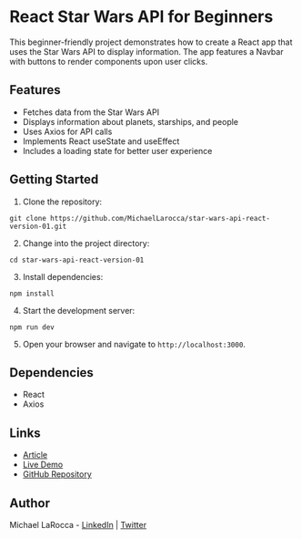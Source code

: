 # React Star Wars API for Beginners

This beginner-friendly project demonstrates how to create a React app that uses the Star Wars API to display information. The app features a Navbar with buttons to render components upon user clicks.

## Features

- Fetches data from the Star Wars API
- Displays information about planets, starships, and people
- Uses Axios for API calls
- Implements React useState and useEffect
- Includes a loading state for better user experience

## Getting Started

1. Clone the repository:

```
git clone https://github.com/MichaelLarocca/star-wars-api-react-version-01.git
```

2. Change into the project directory:

```
cd star-wars-api-react-version-01
```

3. Install dependencies:

```
npm install
```

4. Start the development server:

```
npm run dev
```

5. Open your browser and navigate to `http://localhost:3000`.

## Dependencies

- React
- Axios

## Links

- [Article](https://selftaughttxg.com/2023/03-23/StarWarsAPI-01/)
- [Live Demo](https://star-wars-api-react-version-01.netlify.app/)
- [GitHub Repository](https://github.com/MichaelLarocca/star-wars-api-react-version-01)

## Author

Michael LaRocca - [LinkedIn](https://www.linkedin.com/in/michaeljudelarocca/) | [Twitter](https://twitter.com/MikeJudeLarocca)
